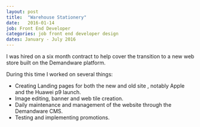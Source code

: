 ```yaml
---
layout: post
title:  "Warehouse Stationery"
date:   2016-01-14
job: Front End Developer
categories: job front end developer design
dates: January - July 2016
---
```


I was hired on a six month contract to help cover the transition to a new web store built on the Demandware platform.

During this time I worked on several things:
- Creating Landing pages for both the new and old site , notably Apple and the Huawei p9 launch.
- Image editing, banner and web tile creation.
- Daily maintenance and management of the website through the Demandware CMS.
- Testing and implementing promotions.
